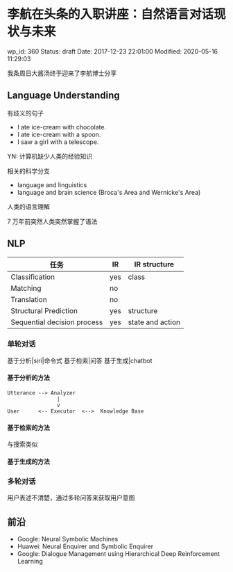 # 李航在头条的入职讲座：自然语言对话现状与未来

wp_id: 360
Status: draft
Date: 2017-12-23 22:01:00
Modified: 2020-05-16 11:29:03

我条周日大酱汤终于迎来了李航博士分享

## Language Understanding

有歧义的句子

* I ate ice-cream with chocolate.
* I ate ice-cream with a spoon.
* I saw a girl with a telescope.

YN: 计算机缺少人类的经验知识

相关的科学分支

* language and linguistics
* language and brain science (Broca's Area and Wernicke's Area)

人类的语言理解

7 万年前突然人类突然掌握了语法

## NLP

|任务| IR | IR structure|
|---|---|---|
|Classification | yes | class
|Matching | no |
|Translation | no |
|Structural Prediction | yes | structure
|Sequential decision process |yes |state and action

### 单轮对话

基于分析|siri|命令式
基于检索|问答
基于生成|chatbot

#### 基于分析的方法

```
Utterance --> Analyzer
                |
                v
User      <-- Executor  <-->  Knowledge Base
```

#### 基于检索的方法

与搜索类似

#### 基于生成的方法

### 多轮对话

用户表述不清楚，通过多轮问答来获取用户意图

## 前沿

* Google: Neural Symbolic Machines
* Huawei: Neural Enquirer and Symbolic Enquirer
* Google: Dialogue Management using Hierarchical Deep Reinforcement Learning